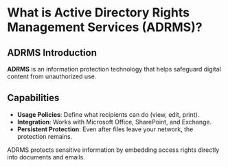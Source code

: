 # What is Active Directory Rights Management Services (ADRMS)?

## ADRMS Introduction
**ADRMS** is an information protection technology that helps safeguard digital content from unauthorized use.

## Capabilities
- **Usage Policies**: Define what recipients can do (view, edit, print).
- **Integration**: Works with Microsoft Office, SharePoint, and Exchange.
- **Persistent Protection**: Even after files leave your network, the protection remains.

ADRMS protects sensitive information by embedding access rights directly into documents and emails.
